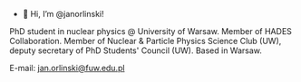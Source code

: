 - 👋 Hi, I’m @janorlinski!

PhD student in nuclear physics @ University of Warsaw. 
Member of HADES Collaboration. Member of Nuclear & Particle Physics Science Club (UW), deputy secretary of PhD Students' Council (UW). Based in Warsaw.

E-mail: jan.orlinski@fuw.edu.pl

<!---
janorlinski/janorlinski is a ✨ special ✨ repository because its `README.md` (this file) appears on your GitHub profile.
You can click the Preview link to take a look at your changes.
--->
